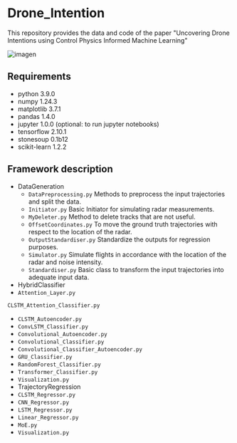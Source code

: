 # Drone_Intention
This repository provides the data and code of the paper "Uncovering Drone Intentions using Control Physics Informed Machine Learning" 

![imagen](https://github.com/CKPerrusquia/Drone_Intention/assets/100733638/c0297c59-0b2e-4b33-bc2d-ee6be1d8a65d)

## Requirements
- python 3.9.0
- numpy 1.24.3
- matplotlib 3.7.1
- pandas 1.4.0
- jupyter 1.0.0 (optional: to run jupyter notebooks)
- tensorflow 2.10.1
- stonesoup 0.1b12
- scikit-learn 1.2.2

## Framework description
- DataGeneration
  - `DataPreprocessing.py` Methods to preprocess the input trajectories and split the data.
  - `Initiator.py` Basic Initiator for simulating radar measurements.
  - `MyDeleter.py` Method to delete tracks that are not useful.
  - `OffsetCoordinates.py` To move the ground truth trajectories with respect to the location of the radar.
  - `OutputStandardiser.py` Standardize the outputs for regression purposes.
  - `Simulator.py` Simulate flights in accordance with the location of the radar and noise intensity.
  - `Standardiser.py` Basic class to transform the input trajectories into adequate input data.
-  HybridClassifier
  - `Attention_Layer.py`



`CLSTM_Attention_Classifier.py`
  - `CLSTM_Autoencoder.py`
  - `ConvLSTM_Classifier.py`
  - `Convolutional_Autoencoder.py`
  - `Convolutional_Classifier.py`
  - `Convolutional_Classifier_Autoencoder.py`
  - `GRU_Classifier.py`
  - `RandomForest_Classifier.py`
  - `Transformer_Classifier.py`
  - `Visualization.py`
-  TrajectoryRegression
  - `CLSTM_Regressor.py`
  - `CNN_Regressor.py`
  - `LSTM_Regressor.py`
  - `Linear_Regressor.py`
  - `MoE.py`
  - `Visualization.py`
